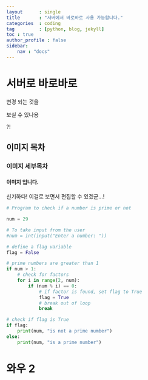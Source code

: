 ```yaml
---
layout      : single
title       : "서버에서 바로바로 사용 가능합니다."
categories  : coding
tag         : [python, blog, jekyll] 
toc : true
author_profile : false
sidebar:
    nav : "docs"
---
```

# 서버로 바로바로

변경 되는 것을

보실 수 있나용

?!
## 이미지 목차
### 이미지 세부목차
#### 이미지 입니다.


신기하다! 이걸로 보면서 편집할 수 있겠군...!
```python
# Program to check if a number is prime or not

num = 29

# To take input from the user
#num = int(input("Enter a number: "))

# define a flag variable
flag = False

# prime numbers are greater than 1
if num > 1:
    # check for factors
    for i in range(2, num):
        if (num % i) == 0:
            # if factor is found, set flag to True
            flag = True
            # break out of loop
            break

# check if flag is True
if flag:
    print(num, "is not a prime number")
else:
    print(num, "is a prime number")
```
# 와우 2